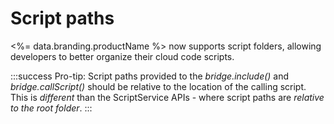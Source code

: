 # Script paths

<%= data.branding.productName %> now supports script folders, allowing developers to better organize their cloud code scripts.

:::success
Pro-tip: Script paths provided to the <em>bridge.include()</em> and <em>bridge.callScript()</em> should be relative to the location of the calling script. This is <em>different</em> than the ScriptService APIs - where script paths are <em>relative to the root folder</em>.
:::
